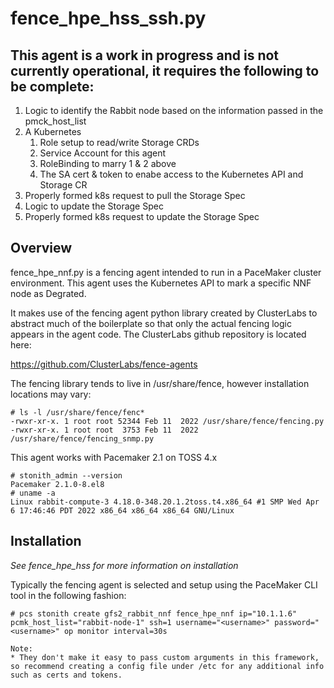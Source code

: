 # fence_hpe_hss_ssh.py

## This agent is a work in progress and is not currently operational, it requires the following to be complete:
1. Logic to identify the Rabbit node based on the information passed in the pmck_host_list
2. A Kubernetes
   1. Role setup to read/write Storage CRDs
   2. Service Account for this agent
   3. RoleBinding to marry 1 & 2 above
   4. The SA cert & token to enabe access to the Kubernetes API and Storage CR
3. Properly formed k8s request to pull the Storage Spec
4. Logic to update the Storage Spec
5. Properly formed k8s request to update the Storage Spec

## Overview
fence_hpe_nnf.py is a fencing agent intended to run in a PaceMaker cluster environment.  This agent uses the Kubernetes API to mark a specific NNF node as Degrated.

It makes use of the fencing agent python library created by ClusterLabs to abstract much of the boilerplate so that only the actual fencing logic appears in the agent code.  The ClusterLabs github repository is located here:

https://github.com/ClusterLabs/fence-agents

The fencing library tends to live in /usr/share/fence, however installation locations may vary:

    # ls -l /usr/share/fence/fenc*
    -rwxr-xr-x. 1 root root 52344 Feb 11  2022 /usr/share/fence/fencing.py
    -rwxr-xr-x. 1 root root  3753 Feb 11  2022 /usr/share/fence/fencing_snmp.py

This agent works with Pacemaker 2.1 on TOSS 4.x

    # stonith_admin --version
    Pacemaker 2.1.0-8.el8
    # uname -a
    Linux rabbit-compute-3 4.18.0-348.20.1.2toss.t4.x86_64 #1 SMP Wed Apr 6 17:46:46 PDT 2022 x86_64 x86_64 x86_64 GNU/Linux    

## Installation    

*See fence_hpe_hss for more information on installation*

Typically the fencing agent is selected and setup using the PaceMaker CLI tool in the following fashion:

    # pcs stonith create gfs2_rabbit_nnf fence_hpe_nnf ip="10.1.1.6" pcmk_host_list="rabbit-node-1" ssh=1 username="<username>" password="<username>" op monitor interval=30s

    Note:
    * They don't make it easy to pass custom arguments in this framework, so recommend creating a config file under /etc for any additional info such as certs and tokens.

